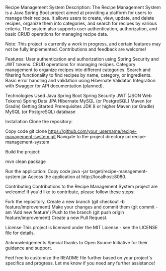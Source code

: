 Recipe Management System
Description:
The Recipe Management System is a Java Spring Boot project aimed at providing a platform for users to manage their recipes. It allows users to create, view, update, and delete recipes, organize them into categories, and search for recipes by various criteria. The system also supports user authentication, authorization, and basic CRUD operations for managing recipe data.

Note: This project is currently a work in progress, and certain features may not be fully implemented. Contributions and feedback are welcome!

Features:
User authentication and authorization using Spring Security and JWT tokens.
CRUD operations for managing recipes.
Category management to organize recipes into different categories.
Search and filtering functionality to find recipes by name, category, or ingredients.
Basic error handling and validation using Hibernate Validator.
Integration with Swagger for API documentation (planned).

Technologies Used
Java
Spring Boot
Spring Security
JWT (JSON Web Tokens)
Spring Data JPA
Hibernate
MySQL (or PostgreSQL)
Maven (or Gradle)
Getting Started
Prerequisites
JDK 8 or higher
Maven (or Gradle)
MySQL (or PostgreSQL) database


Installation
Clone the repository:

Copy code
git clone https://github.com/your_username/recipe-management-system.git
Navigate to the project directory
cd recipe-management-system

Build the project:

mvn clean package

Run the application:
Copy code
java -jar target/recipe-management-system.jar
Access the application at http://localhost:8080.

Contributing
Contributions to the Recipe Management System project are welcome! If you'd like to contribute, please follow these steps:

Fork the repository.
Create a new branch (git checkout -b feature/improvement)
Make your changes and commit them (git commit -am 'Add new feature')
Push to the branch (git push origin feature/improvement)
Create a new Pull Request.


License
This project is licensed under the MIT License - see the LICENSE file for details.

Acknowledgements
Special thanks to Open Source Initiative for their guidance and support.

Feel free to customize the README file further based on your project's specifics and progress. Let me know if you need any further assistance!
